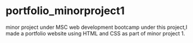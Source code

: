 # portfolio_minorproject1
minor project under MSC web development bootcamp
under this project,I made a portfolio website using HTML and CSS as part of minor project 1.
